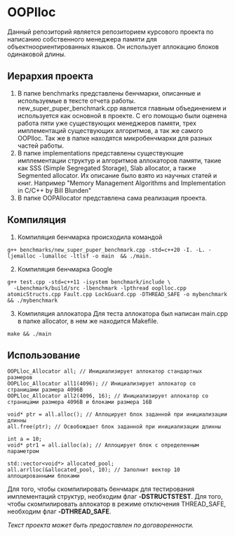 # OOPlloc
Данный репозиторий является репозиторием курсового проекта по написанию собственного менеджера памяти для объектноориентированных языков. Он использует аллокацию блоков одинаковой длины.

## Иерархия проекта
1. В папке benchmarks представлены бенчмарки, описанные и используемые в тексте отчета работы. new_super_puper_benchmark.cpp является главным объединением и используется как основной в проекте. С его помощью были оценена работа пяти уже существующих менеджеров памяти, трех имплементаций существующих алгоритмов, а так же самого OOPlloc. Так же в папке находятся микробенчмарки для разных частей работы.
2. В папке implementations представлены существующие имплементации структур и алгоритмов аллокаторов памяти, такие как SSS (Simple Segregated Storage), Slab allocator, а также Segmented allocator. Их описание было взято из научных статей и книг. Например "Memory Management Algorithms and Implementation in C/C++ by Bill Blunden"
3. В папке OOPAllocator представлена сама реализация проекта.

## Компиляция
1. Компиляция бенчмарка происходила командой

```
g++ benchmarks/new_super_puper_benchmark.cpp -std=c++20 -I. -L. -ljemalloc -lumalloc -ltlsf -o main  && ./main.
```

2. Компиляция бенчмарка Google

```
g++ test.cpp -std=c++11 -isystem benchmark/include \
  -Lbenchmark/build/src -lbenchmark -lpthread ooplloc.cpp atomicStructs.cpp Fault.cpp LockGuard.cpp -DTHREAD_SAFE -o mybenchmark && ./mybenchmark
```

3. Компиляция аллокатора
Для теста аллокатора был написан main.cpp в папке allocator, в нем же находится Makefile.

```
make && ./main
```

## Использование
```
OOPLloc_Allocator all; // Инициализирует аллокатор стандартных размеров
OOPLloc_Allocator all1(4096); // Инициализирует аллокатор со страницами размера 4096B
OOPLloc_Allocator all2(4096, 16); // Инициализирует аллокатор со страницами размера 4096B и блоками размера 16B

void* ptr = all.alloc(); // Аллоцирует блок заданной при инициализации длинны
all.free(ptr); // Освобождает блок заданной при инициализации длинны

int a = 10;
void* ptr1 = all.ialloc(a); // Аллоцирует блок с определенным параметром

std::vector<void*> allocated_pool;
all.arrlloc(&allocated_pool, 10); // Заполнит вектор 10 аллоцированными блоками
```

Для того, чтобы скомпилировать бенчмарк для тестирования имплементаций структур, необходим флаг **-DSTRUCTSTEST**.
Для того, чтобы скомпилировать аллокатор в режиме отключения THREAD_SAFE, необходим флаг **-DTHREAD_SAFE**.

*Текст проекта может быть предоставлен по договоренности.*